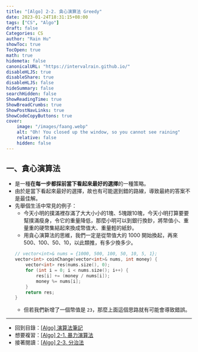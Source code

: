 ```yaml
---
title: "[Algo] 2-2. 貪心演算法 Greedy"
date: 2023-01-24T18:31:15+08:00
tags: ["CS", "Algo"]
draft: false
Categories: CS
author: "Rain Hu"
showToc: true
TocOpen: true
math: true
hidemeta: false
canonicalURL: "https://intervalrain.github.io/"
disableHLJS: true
disableShare: true
disableHLJS: false
hideSummary: false
searchHidden: false
ShowReadingTime: true
ShowBreadCrumbs: true
ShowPostNavLinks: true
ShowCodeCopyButtons: true
cover:
    image: "/images/faang.webp"
    alt: "Oh! You closed up the window, so you cannot see raining"
    relative: false
    hidden: false
---
```

## 一、貪心演算法
+ 是一種**在每一步都採前當下看起來最好的選擇**的一種策略。
+ 由於是當下看起來最好的選擇，故也有可能選到錯的路線，導致最終的答案不是最佳解。
+ 先舉個生活中常見的例子：
    + 今天小明的撲滿裡存滿了大大小小的1塊、5塊跟10塊，今天小明打算要要幫撲滿瘦身，令它的重量降低，那麼小明可以到銀行換鈔，將幣值小、重量重的硬幣集結起來換成幣值大、重量輕的紙鈔。
    + 用貪心演算法的思維，我們一定是從幣值大的 1000 開始換起，再來 500、100、50、10，以此類推，有多少換多少。
    ```C++
    // vector<int>& nums = {1000, 500, 100, 50, 10, 5, 1};
    vector<int> coinChange(vector<int>& nums, int money) {
        vector<int> res(nums.size(), 0);
        for (int i = 0; i < nums.size(); i++) {
            res[i] += (money / nums[i]);
            money %= nums[i];
        }
        return res;
    }
    ```
    + 但若我們新增了一個幣值是 `23`，那麼上面這個思路就有可能會導致錯誤。
---
+ 回到目錄：[[Algo] 演算法筆記](/posts/cs/algo)  
+ 想要複習：[[Algo] 2-1. 暴力演算法](/posts/cs/algo/brute_force)
+ 接著閱讀：[[Algo] 2-3. 分治法](/posts/cs/algo/divide_and_conquer)